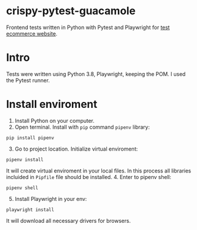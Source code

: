# crispy-pytest-guacamole
Frontend tests written in Python with Pytest and Playwright for [test ecommerce website](automationpractice.com/index.php).

# Intro
Tests were written using Python 3.8, Playwright, keeping the POM. I used the Pytest runner.

# Install enviroment
1. Install Python on your computer.
2. Open terminal. Install with `pip` command `pipenv` library:
```shell
pip install pipenv
```
3. Go to project location. Initialize virtual enviroment:
```shell
pipenv install
```
It will create virtual enviroment in your local files. In this process all libraries incluided in `Pipfile` file should be installed.
4. Enter to pipenv shell:
```shell
pipenv shell
```
5. Install Playwright in your env:
```shell
playwright install
```
It will download all necessary drivers for browsers.